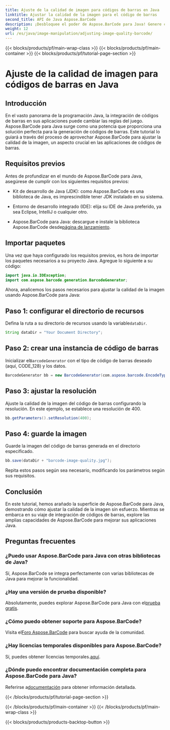 ```yaml
---
title: Ajuste de la calidad de imagen para códigos de barras en Java
linktitle: Ajustar la calidad de la imagen para el código de barras
second_title: API de Java Aspose.BarCode
description: ¡Desbloquee el poder de Aspose.BarCode para Java! Genere códigos de barras de alta calidad sin problemas. Explora el tutorial ahora.
weight: 12
url: /es/java/image-manipulation/adjusting-image-quality-barcode/
---
```


{{< blocks/products/pf/main-wrap-class >}}
{{< blocks/products/pf/main-container >}}
{{< blocks/products/pf/tutorial-page-section >}}

# Ajuste de la calidad de imagen para códigos de barras en Java


## Introducción

En el vasto panorama de la programación Java, la integración de códigos de barras en sus aplicaciones puede cambiar las reglas del juego. Aspose.BarCode para Java surge como una potencia que proporciona una solución perfecta para la generación de códigos de barras. Este tutorial lo guiará a través del proceso de aprovechar Aspose.BarCode para ajustar la calidad de la imagen, un aspecto crucial en las aplicaciones de códigos de barras.

## Requisitos previos

Antes de profundizar en el mundo de Aspose.BarCode para Java, asegúrese de cumplir con los siguientes requisitos previos:

- Kit de desarrollo de Java (JDK): como Aspose.BarCode es una biblioteca de Java, es imprescindible tener JDK instalado en su sistema.

- Entorno de desarrollo integrado (IDE): elija su IDE de Java preferido, ya sea Eclipse, IntelliJ o cualquier otro.

-  Aspose.BarCode para Java: descargue e instale la biblioteca Aspose.BarCode desde[página de lanzamiento](https://releases.aspose.com/barcode/java/).

## Importar paquetes

Una vez que haya configurado los requisitos previos, es hora de importar los paquetes necesarios a su proyecto Java. Agregue lo siguiente a su código:

```java
import java.io.IOException;
import com.aspose.barcode.generation.BarcodeGenerator;
```

Ahora, analicemos los pasos necesarios para ajustar la calidad de la imagen usando Aspose.BarCode para Java:

## Paso 1: configurar el directorio de recursos

 Defina la ruta a su directorio de recursos usando la variable`dataDir`.

```java
String dataDir = "Your Document Directory";
```

## Paso 2: crear una instancia de código de barras

 Inicializar el`BarcodeGenerator` con el tipo de código de barras deseado (aquí, CODE_128) y los datos.

```java
BarcodeGenerator bb = new BarcodeGenerator(com.aspose.barcode.EncodeTypes.CODE_128, "1234567");
```

## Paso 3: ajustar la resolución

Ajuste la calidad de la imagen del código de barras configurando la resolución. En este ejemplo, se establece una resolución de 400.

```java
bb.getParameters().setResolution(400);
```

## Paso 4: guarde la imagen

Guarde la imagen del código de barras generada en el directorio especificado.

```java
bb.save(dataDir + "barcode-image-quality.jpg");
```

Repita estos pasos según sea necesario, modificando los parámetros según sus requisitos.

## Conclusión

En este tutorial, hemos arañado la superficie de Aspose.BarCode para Java, demostrando cómo ajustar la calidad de la imagen sin esfuerzo. Mientras se embarca en su viaje de integración de códigos de barras, explore las amplias capacidades de Aspose.BarCode para mejorar sus aplicaciones Java.

## Preguntas frecuentes

### ¿Puedo usar Aspose.BarCode para Java con otras bibliotecas de Java?
Sí, Aspose.BarCode se integra perfectamente con varias bibliotecas de Java para mejorar la funcionalidad.

### ¿Hay una versión de prueba disponible?
 Absolutamente, puedes explorar Aspose.BarCode para Java con el[prueba gratis](https://releases.aspose.com/).

### ¿Cómo puedo obtener soporte para Aspose.BarCode?
 Visita el[Foro Aspose.BarCode](https://forum.aspose.com/c/barcode/13) para buscar ayuda de la comunidad.

### ¿Hay licencias temporales disponibles para Aspose.BarCode?
 Sí, puedes obtener licencias temporales.[aquí](https://purchase.aspose.com/temporary-license/).

### ¿Dónde puedo encontrar documentación completa para Aspose.BarCode para Java?
 Referirse a[documentación](https://reference.aspose.com/barcode/java/) para obtener información detallada.

{{< /blocks/products/pf/tutorial-page-section >}}

{{< /blocks/products/pf/main-container >}}
{{< /blocks/products/pf/main-wrap-class >}}

{{< blocks/products/products-backtop-button >}}
